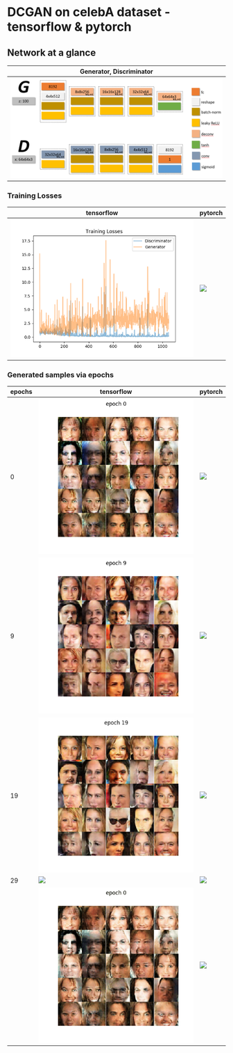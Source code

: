 # DCGAN on celebA dataset - tensorflow & pytorch

## Network at a glance

| **Generator**, **Discriminator** |
| --- |
| ![N](./assets/network_structure.png) |

### Training Losses

| tensorflow | pytorch |
| --- | --- |
| ![](./assets/losses_tf.png) | ![](./assets/losses_pytorch.png) |

### Generated samples via epochs

| epochs | tensorflow | pytorch |
| --- | --- | --- |
| 0 | ![](./assets/epoch_0_tf.png) | ![](./assets/epoch_0_pytorch.png) |
| 9 | ![](./assets/epoch_9_tf.png) | ![](./assets/epoch_9_pytorch.png) |
| 19 | ![](./assets/epoch_19_tf.png) | ![](./assets/epoch_19_pytorch.png) |
| 29 | ![](./assets/epoch_29_tf.png) | ![](./assets/epoch_29_pytorch.png) |
|  | ![](./assets/by_epochs_tf.gif) | ![](./assets/by_epochs_pytorch.gif) |